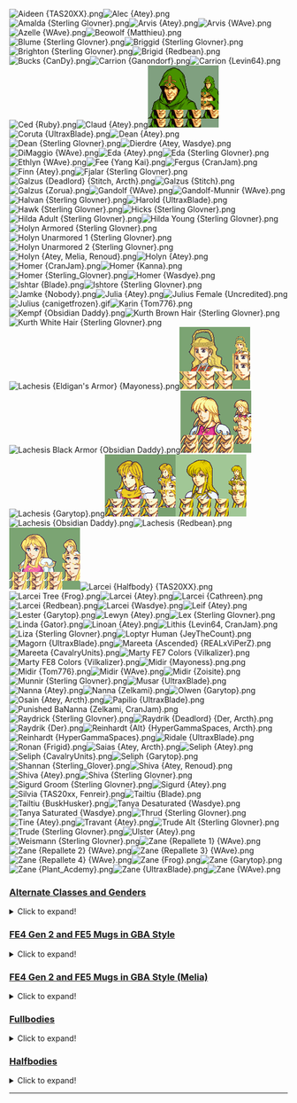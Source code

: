 ![Aideen {TAS20XX}.png](https://raw.githubusercontent.com/Klokinator/FE-Repo/main/Portrait%20Repository/FE04-5%20Mugs%20(Genealogy%20of%20the%20Holy%20War,%20Thracia%20776)/Aideen%20%7BTAS20XX%7D.png "Aideen {TAS20XX}.png")![Alec {Atey}.png](https://raw.githubusercontent.com/Klokinator/FE-Repo/main/Portrait%20Repository/FE04-5%20Mugs%20(Genealogy%20of%20the%20Holy%20War,%20Thracia%20776)/Alec%20%7BAtey%7D.png "Alec {Atey}.png")![Amalda {Sterling Glovner}.png](https://raw.githubusercontent.com/Klokinator/FE-Repo/main/Portrait%20Repository/FE04-5%20Mugs%20(Genealogy%20of%20the%20Holy%20War,%20Thracia%20776)/Amalda%20%7BSterling%20Glovner%7D.png "Amalda {Sterling Glovner}.png")![Arvis {Atey}.png](https://raw.githubusercontent.com/Klokinator/FE-Repo/main/Portrait%20Repository/FE04-5%20Mugs%20(Genealogy%20of%20the%20Holy%20War,%20Thracia%20776)/Arvis%20%7BAtey%7D.png "Arvis {Atey}.png")![Arvis {WAve}.png](https://raw.githubusercontent.com/Klokinator/FE-Repo/main/Portrait%20Repository/FE04-5%20Mugs%20(Genealogy%20of%20the%20Holy%20War,%20Thracia%20776)/Arvis%20%7BWAve%7D.png "Arvis {WAve}.png")![Azelle {WAve}.png](https://raw.githubusercontent.com/Klokinator/FE-Repo/main/Portrait%20Repository/FE04-5%20Mugs%20(Genealogy%20of%20the%20Holy%20War,%20Thracia%20776)/Azelle%20%7BWAve%7D.png "Azelle {WAve}.png")![Beowolf {Matthieu}.png](https://raw.githubusercontent.com/Klokinator/FE-Repo/main/Portrait%20Repository/FE04-5%20Mugs%20(Genealogy%20of%20the%20Holy%20War,%20Thracia%20776)/Beowolf%20%7BMatthieu%7D.png "Beowolf {Matthieu}.png")![Blume {Sterling Glovner}.png](https://raw.githubusercontent.com/Klokinator/FE-Repo/main/Portrait%20Repository/FE04-5%20Mugs%20(Genealogy%20of%20the%20Holy%20War,%20Thracia%20776)/Blume%20%7BSterling%20Glovner%7D.png "Blume {Sterling Glovner}.png")![Briggid {Sterling Glovner}.png](https://raw.githubusercontent.com/Klokinator/FE-Repo/main/Portrait%20Repository/FE04-5%20Mugs%20(Genealogy%20of%20the%20Holy%20War,%20Thracia%20776)/Briggid%20%7BSterling%20Glovner%7D.png "Briggid {Sterling Glovner}.png")![Brighton {Sterling Glovner}.png](https://raw.githubusercontent.com/Klokinator/FE-Repo/main/Portrait%20Repository/FE04-5%20Mugs%20(Genealogy%20of%20the%20Holy%20War,%20Thracia%20776)/Brighton%20%7BSterling%20Glovner%7D.png "Brighton {Sterling Glovner}.png")![Brigid {Redbean}.png](https://raw.githubusercontent.com/Klokinator/FE-Repo/main/Portrait%20Repository/FE04-5%20Mugs%20(Genealogy%20of%20the%20Holy%20War,%20Thracia%20776)/Brigid%20%7BRedbean%7D.png "Brigid {Redbean}.png")![Bucks {CanDy}.png](https://raw.githubusercontent.com/Klokinator/FE-Repo/main/Portrait%20Repository/FE04-5%20Mugs%20(Genealogy%20of%20the%20Holy%20War,%20Thracia%20776)/Bucks%20%7BCanDy%7D.png "Bucks {CanDy}.png")![Carrion {Ganondorf}.png](https://raw.githubusercontent.com/Klokinator/FE-Repo/main/Portrait%20Repository/FE04-5%20Mugs%20(Genealogy%20of%20the%20Holy%20War,%20Thracia%20776)/Carrion%20%7BGanondorf%7D.png "Carrion {Ganondorf}.png")![Carrion {Levin64}.png](https://raw.githubusercontent.com/Klokinator/FE-Repo/main/Portrait%20Repository/FE04-5%20Mugs%20(Genealogy%20of%20the%20Holy%20War,%20Thracia%20776)/Carrion%20%7BLevin64%7D.png "Carrion {Levin64}.png")![Ced {Ruby}.png](https://raw.githubusercontent.com/Klokinator/FE-Repo/main/Portrait%20Repository/FE04-5%20Mugs%20(Genealogy%20of%20the%20Holy%20War,%20Thracia%20776)/Ced%20%7BRuby%7D.png "Ced {Ruby}.png")![Claud {Atey}.png](https://raw.githubusercontent.com/Klokinator/FE-Repo/main/Portrait%20Repository/FE04-5%20Mugs%20(Genealogy%20of%20the%20Holy%20War,%20Thracia%20776)/Claud%20%7BAtey%7D.png "Claud {Atey}.png")![Codda {Norikins}.png](https://raw.githubusercontent.com/Klokinator/FE-Repo/main/Portrait%20Repository/FE04-5%20Mugs%20(Genealogy%20of%20the%20Holy%20War,%20Thracia%20776)/Codda%20%7BNorikins%7D.png "Codda {Norikins}.png")![Coruta {UltraxBlade}.png](https://raw.githubusercontent.com/Klokinator/FE-Repo/main/Portrait%20Repository/FE04-5%20Mugs%20(Genealogy%20of%20the%20Holy%20War,%20Thracia%20776)/Coruta%20%7BUltraxBlade%7D.png "Coruta {UltraxBlade}.png")![Dean {Atey}.png](https://raw.githubusercontent.com/Klokinator/FE-Repo/main/Portrait%20Repository/FE04-5%20Mugs%20(Genealogy%20of%20the%20Holy%20War,%20Thracia%20776)/Dean%20%7BAtey%7D.png "Dean {Atey}.png")![Dean {Sterling Glovner}.png](https://raw.githubusercontent.com/Klokinator/FE-Repo/main/Portrait%20Repository/FE04-5%20Mugs%20(Genealogy%20of%20the%20Holy%20War,%20Thracia%20776)/Dean%20%7BSterling%20Glovner%7D.png "Dean {Sterling Glovner}.png")![Dierdre {Atey, Wasdye}.png](https://raw.githubusercontent.com/Klokinator/FE-Repo/main/Portrait%20Repository/FE04-5%20Mugs%20(Genealogy%20of%20the%20Holy%20War,%20Thracia%20776)/Dierdre%20%7BAtey,%20Wasdye%7D.png "Dierdre {Atey, Wasdye}.png")![DiMaggio {WAve}.png](https://raw.githubusercontent.com/Klokinator/FE-Repo/main/Portrait%20Repository/FE04-5%20Mugs%20(Genealogy%20of%20the%20Holy%20War,%20Thracia%20776)/DiMaggio%20%7BWAve%7D.png "DiMaggio {WAve}.png")![Eda {Atey}.png](https://raw.githubusercontent.com/Klokinator/FE-Repo/main/Portrait%20Repository/FE04-5%20Mugs%20(Genealogy%20of%20the%20Holy%20War,%20Thracia%20776)/Eda%20%7BAtey%7D.png "Eda {Atey}.png")![Eda {Sterling Glovner}.png](https://raw.githubusercontent.com/Klokinator/FE-Repo/main/Portrait%20Repository/FE04-5%20Mugs%20(Genealogy%20of%20the%20Holy%20War,%20Thracia%20776)/Eda%20%7BSterling%20Glovner%7D.png "Eda {Sterling Glovner}.png")![Ethlyn {WAve}.png](https://raw.githubusercontent.com/Klokinator/FE-Repo/main/Portrait%20Repository/FE04-5%20Mugs%20(Genealogy%20of%20the%20Holy%20War,%20Thracia%20776)/Ethlyn%20%7BWAve%7D.png "Ethlyn {WAve}.png")![Fee {Yang Kai}.png](https://raw.githubusercontent.com/Klokinator/FE-Repo/main/Portrait%20Repository/FE04-5%20Mugs%20(Genealogy%20of%20the%20Holy%20War,%20Thracia%20776)/Fee%20%7BYang%20Kai%7D.png "Fee {Yang Kai}.png")![Fergus {CranJam}.png](https://raw.githubusercontent.com/Klokinator/FE-Repo/main/Portrait%20Repository/FE04-5%20Mugs%20(Genealogy%20of%20the%20Holy%20War,%20Thracia%20776)/Fergus%20%7BCranJam%7D.png "Fergus {CranJam}.png")![Finn {Atey}.png](https://raw.githubusercontent.com/Klokinator/FE-Repo/main/Portrait%20Repository/FE04-5%20Mugs%20(Genealogy%20of%20the%20Holy%20War,%20Thracia%20776)/Finn%20%7BAtey%7D.png "Finn {Atey}.png")![Fjalar {Sterling Glovner}.png](https://raw.githubusercontent.com/Klokinator/FE-Repo/main/Portrait%20Repository/FE04-5%20Mugs%20(Genealogy%20of%20the%20Holy%20War,%20Thracia%20776)/Fjalar%20%7BSterling%20Glovner%7D.png "Fjalar {Sterling Glovner}.png")![Galzus {Deadlord} {Stitch, Arcth}.png](https://raw.githubusercontent.com/Klokinator/FE-Repo/main/Portrait%20Repository/FE04-5%20Mugs%20(Genealogy%20of%20the%20Holy%20War,%20Thracia%20776)/Galzus%20(Deadlord)%20%7BStitch,%20Arcth%7D.png "Galzus {Deadlord} {Stitch, Arcth}.png")![Galzus {Stitch}.png](https://raw.githubusercontent.com/Klokinator/FE-Repo/main/Portrait%20Repository/FE04-5%20Mugs%20(Genealogy%20of%20the%20Holy%20War,%20Thracia%20776)/Galzus%20%7BStitch%7D.png "Galzus {Stitch}.png")![Galzus {Zorua}.png](https://raw.githubusercontent.com/Klokinator/FE-Repo/main/Portrait%20Repository/FE04-5%20Mugs%20(Genealogy%20of%20the%20Holy%20War,%20Thracia%20776)/Galzus%20%7BZorua%7D.png "Galzus {Zorua}.png")![Gandolf {WAve}.png](https://raw.githubusercontent.com/Klokinator/FE-Repo/main/Portrait%20Repository/FE04-5%20Mugs%20(Genealogy%20of%20the%20Holy%20War,%20Thracia%20776)/Gandolf%20%7BWAve%7D.png "Gandolf {WAve}.png")![Gandolf-Munnir {WAve}.png](https://raw.githubusercontent.com/Klokinator/FE-Repo/main/Portrait%20Repository/FE04-5%20Mugs%20(Genealogy%20of%20the%20Holy%20War,%20Thracia%20776)/Gandolf-Munnir%20%7BWAve%7D.png "Gandolf-Munnir {WAve}.png")![Halvan {Sterling Glovner}.png](https://raw.githubusercontent.com/Klokinator/FE-Repo/main/Portrait%20Repository/FE04-5%20Mugs%20(Genealogy%20of%20the%20Holy%20War,%20Thracia%20776)/Halvan%20%7BSterling%20Glovner%7D.png "Halvan {Sterling Glovner}.png")![Harold {UltraxBlade}.png](https://raw.githubusercontent.com/Klokinator/FE-Repo/main/Portrait%20Repository/FE04-5%20Mugs%20(Genealogy%20of%20the%20Holy%20War,%20Thracia%20776)/Harold%20%7BUltraxBlade%7D.png "Harold {UltraxBlade}.png")![Hawk {Sterling Glovner}.png](https://raw.githubusercontent.com/Klokinator/FE-Repo/main/Portrait%20Repository/FE04-5%20Mugs%20(Genealogy%20of%20the%20Holy%20War,%20Thracia%20776)/Hawk%20%7BSterling%20Glovner%7D.png "Hawk {Sterling Glovner}.png")![Hicks {Sterling Glovner}.png](https://raw.githubusercontent.com/Klokinator/FE-Repo/main/Portrait%20Repository/FE04-5%20Mugs%20(Genealogy%20of%20the%20Holy%20War,%20Thracia%20776)/Hicks%20%7BSterling%20Glovner%7D.png "Hicks {Sterling Glovner}.png")![Hilda Adult {Sterling Glovner}.png](https://raw.githubusercontent.com/Klokinator/FE-Repo/main/Portrait%20Repository/FE04-5%20Mugs%20(Genealogy%20of%20the%20Holy%20War,%20Thracia%20776)/Hilda%20Adult%20%7BSterling%20Glovner%7D.png "Hilda Adult {Sterling Glovner}.png")![Hilda Young {Sterling Glovner}.png](https://raw.githubusercontent.com/Klokinator/FE-Repo/main/Portrait%20Repository/FE04-5%20Mugs%20(Genealogy%20of%20the%20Holy%20War,%20Thracia%20776)/Hilda%20Young%20%7BSterling%20Glovner%7D.png "Hilda Young {Sterling Glovner}.png")![Holyn Armored {Sterling Glovner}.png](https://raw.githubusercontent.com/Klokinator/FE-Repo/main/Portrait%20Repository/FE04-5%20Mugs%20(Genealogy%20of%20the%20Holy%20War,%20Thracia%20776)/Holyn%20Armored%20%7BSterling%20Glovner%7D.png "Holyn Armored {Sterling Glovner}.png")![Holyn Unarmored 1 {Sterling Glovner}.png](https://raw.githubusercontent.com/Klokinator/FE-Repo/main/Portrait%20Repository/FE04-5%20Mugs%20(Genealogy%20of%20the%20Holy%20War,%20Thracia%20776)/Holyn%20Unarmored%201%20%7BSterling%20Glovner%7D.png "Holyn Unarmored 1 {Sterling Glovner}.png")![Holyn Unarmored 2 {Sterling Glovner}.png](https://raw.githubusercontent.com/Klokinator/FE-Repo/main/Portrait%20Repository/FE04-5%20Mugs%20(Genealogy%20of%20the%20Holy%20War,%20Thracia%20776)/Holyn%20Unarmored%202%20%7BSterling%20Glovner%7D.png "Holyn Unarmored 2 {Sterling Glovner}.png")![Holyn {Atey, Melia, Renoud}.png](https://raw.githubusercontent.com/Klokinator/FE-Repo/main/Portrait%20Repository/FE04-5%20Mugs%20(Genealogy%20of%20the%20Holy%20War,%20Thracia%20776)/Holyn%20%7BAtey,%20Melia,%20Renoud%7D.png "Holyn {Atey, Melia, Renoud}.png")![Holyn {Atey}.png](https://raw.githubusercontent.com/Klokinator/FE-Repo/main/Portrait%20Repository/FE04-5%20Mugs%20(Genealogy%20of%20the%20Holy%20War,%20Thracia%20776)/Holyn%20%7BAtey%7D.png "Holyn {Atey}.png")![Homer {CranJam}.png](https://raw.githubusercontent.com/Klokinator/FE-Repo/main/Portrait%20Repository/FE04-5%20Mugs%20(Genealogy%20of%20the%20Holy%20War,%20Thracia%20776)/Homer%20%7BCranJam%7D.png "Homer {CranJam}.png")![Homer {Kanna}.png](https://raw.githubusercontent.com/Klokinator/FE-Repo/main/Portrait%20Repository/FE04-5%20Mugs%20(Genealogy%20of%20the%20Holy%20War,%20Thracia%20776)/Homer%20%7BKanna%7D.png "Homer {Kanna}.png")![Homer {Sterling_Glovner}.png](https://raw.githubusercontent.com/Klokinator/FE-Repo/main/Portrait%20Repository/FE04-5%20Mugs%20(Genealogy%20of%20the%20Holy%20War,%20Thracia%20776)/Homer%20%7BSterling_Glovner%7D.png "Homer {Sterling_Glovner}.png")![Homer {Wasdye}.png](https://raw.githubusercontent.com/Klokinator/FE-Repo/main/Portrait%20Repository/FE04-5%20Mugs%20(Genealogy%20of%20the%20Holy%20War,%20Thracia%20776)/Homer%20%7BWasdye%7D.png "Homer {Wasdye}.png")![Ishtar {Blade}.png](https://raw.githubusercontent.com/Klokinator/FE-Repo/main/Portrait%20Repository/FE04-5%20Mugs%20(Genealogy%20of%20the%20Holy%20War,%20Thracia%20776)/Ishtar%20%7BBlade%7D.png "Ishtar {Blade}.png")![Ishtore {Sterling Glovner}.png](https://raw.githubusercontent.com/Klokinator/FE-Repo/main/Portrait%20Repository/FE04-5%20Mugs%20(Genealogy%20of%20the%20Holy%20War,%20Thracia%20776)/Ishtore%20%7BSterling%20Glovner%7D.png "Ishtore {Sterling Glovner}.png")![Jamke {Nobody}.png](https://raw.githubusercontent.com/Klokinator/FE-Repo/main/Portrait%20Repository/FE04-5%20Mugs%20(Genealogy%20of%20the%20Holy%20War,%20Thracia%20776)/Jamke%20%7BNobody%7D.png "Jamke {Nobody}.png")![Julia {Atey}.png](https://raw.githubusercontent.com/Klokinator/FE-Repo/main/Portrait%20Repository/FE04-5%20Mugs%20(Genealogy%20of%20the%20Holy%20War,%20Thracia%20776)/Julia%20%7BAtey%7D.png "Julia {Atey}.png")![Julius Female {Uncredited}.png](https://raw.githubusercontent.com/Klokinator/FE-Repo/main/Portrait%20Repository/FE04-5%20Mugs%20(Genealogy%20of%20the%20Holy%20War,%20Thracia%20776)/Julius%20Female%20%7BUncredited%7D.png "Julius Female {Uncredited}.png")![Julius {canigetfrozen}.gif](https://raw.githubusercontent.com/Klokinator/FE-Repo/main/Portrait%20Repository/FE04-5%20Mugs%20(Genealogy%20of%20the%20Holy%20War,%20Thracia%20776)/Julius%20%7Bcanigetfrozen%7D.gif "Julius {canigetfrozen}.gif")![Karin {Tom776}.png](https://raw.githubusercontent.com/Klokinator/FE-Repo/main/Portrait%20Repository/FE04-5%20Mugs%20(Genealogy%20of%20the%20Holy%20War,%20Thracia%20776)/Karin%20%7BTom776%7D.png "Karin {Tom776}.png")![Kempf {Obsidian Daddy}.png](https://raw.githubusercontent.com/Klokinator/FE-Repo/main/Portrait%20Repository/FE04-5%20Mugs%20(Genealogy%20of%20the%20Holy%20War,%20Thracia%20776)/Kempf%20%7BObsidian%20Daddy%7D.png "Kempf {Obsidian Daddy}.png")![Kurth Brown Hair {Sterling Glovner}.png](https://raw.githubusercontent.com/Klokinator/FE-Repo/main/Portrait%20Repository/FE04-5%20Mugs%20(Genealogy%20of%20the%20Holy%20War,%20Thracia%20776)/Kurth%20Brown%20Hair%20%7BSterling%20Glovner%7D.png "Kurth Brown Hair {Sterling Glovner}.png")![Kurth White Hair {Sterling Glovner}.png](https://raw.githubusercontent.com/Klokinator/FE-Repo/main/Portrait%20Repository/FE04-5%20Mugs%20(Genealogy%20of%20the%20Holy%20War,%20Thracia%20776)/Kurth%20White%20Hair%20%7BSterling%20Glovner%7D.png "Kurth White Hair {Sterling Glovner}.png")![Lachesis {Eldigan's Armor} {Mayoness}.png](https://raw.githubusercontent.com/Klokinator/FE-Repo/main/Portrait%20Repository/FE04-5%20Mugs%20(Genealogy%20of%20the%20Holy%20War,%20Thracia%20776)/Lachesis%20(Eldigan's%20Armor)%20%7BMayoness%7D.png "Lachesis {Eldigan's Armor} {Mayoness}.png")![Lachesis {fancy hair} {Frodo1990}.png](https://raw.githubusercontent.com/Klokinator/FE-Repo/main/Portrait%20Repository/FE04-5%20Mugs%20(Genealogy%20of%20the%20Holy%20War,%20Thracia%20776)/Lachesis%20(fancy%20hair)%20%7BFrodo1990%7D.png "Lachesis {fancy hair} {Frodo1990}.png")![Lachesis Black Armor {Obsidian Daddy}.png](https://raw.githubusercontent.com/Klokinator/FE-Repo/main/Portrait%20Repository/FE04-5%20Mugs%20(Genealogy%20of%20the%20Holy%20War,%20Thracia%20776)/Lachesis%20Black%20Armor%20%7BObsidian%20Daddy%7D.png "Lachesis Black Armor {Obsidian Daddy}.png")![Lachesis {CavalryUnits}.png](https://raw.githubusercontent.com/Klokinator/FE-Repo/main/Portrait%20Repository/FE04-5%20Mugs%20(Genealogy%20of%20the%20Holy%20War,%20Thracia%20776)/Lachesis%20%7BCavalryUnits%7D.png "Lachesis {CavalryUnits}.png")![Lachesis {Garytop}.png](https://raw.githubusercontent.com/Klokinator/FE-Repo/main/Portrait%20Repository/FE04-5%20Mugs%20(Genealogy%20of%20the%20Holy%20War,%20Thracia%20776)/Lachesis%20%7BGarytop%7D.png "Lachesis {Garytop}.png")![Lachesis {Markex133}.png](https://raw.githubusercontent.com/Klokinator/FE-Repo/main/Portrait%20Repository/FE04-5%20Mugs%20(Genealogy%20of%20the%20Holy%20War,%20Thracia%20776)/Lachesis%20%7BMarkex133%7D.png "Lachesis {Markex133}.png")![Lachesis {Mayoness}.png](https://raw.githubusercontent.com/Klokinator/FE-Repo/main/Portrait%20Repository/FE04-5%20Mugs%20(Genealogy%20of%20the%20Holy%20War,%20Thracia%20776)/Lachesis%20%7BMayoness%7D.png "Lachesis {Mayoness}.png")![Lachesis {Obsidian Daddy}.png](https://raw.githubusercontent.com/Klokinator/FE-Repo/main/Portrait%20Repository/FE04-5%20Mugs%20(Genealogy%20of%20the%20Holy%20War,%20Thracia%20776)/Lachesis%20%7BObsidian%20Daddy%7D.png "Lachesis {Obsidian Daddy}.png")![Lachesis {Redbean}.png](https://raw.githubusercontent.com/Klokinator/FE-Repo/main/Portrait%20Repository/FE04-5%20Mugs%20(Genealogy%20of%20the%20Holy%20War,%20Thracia%20776)/Lachesis%20%7BRedbean%7D.png "Lachesis {Redbean}.png")![Lachesis {TAS20XX}.png](https://raw.githubusercontent.com/Klokinator/FE-Repo/main/Portrait%20Repository/FE04-5%20Mugs%20(Genealogy%20of%20the%20Holy%20War,%20Thracia%20776)/Lachesis%20%7BTAS20XX%7D.png "Lachesis {TAS20XX}.png")![Larcei {Halfbody} {TAS20XX}.png](https://raw.githubusercontent.com/Klokinator/FE-Repo/main/Portrait%20Repository/FE04-5%20Mugs%20(Genealogy%20of%20the%20Holy%20War,%20Thracia%20776)/Larcei%20(Halfbody)%20%7BTAS20XX%7D.png "Larcei {Halfbody} {TAS20XX}.png")![Larcei Tree {Frog}.png](https://raw.githubusercontent.com/Klokinator/FE-Repo/main/Portrait%20Repository/FE04-5%20Mugs%20(Genealogy%20of%20the%20Holy%20War,%20Thracia%20776)/Larcei%20Tree%20%7BFrog%7D.png "Larcei Tree {Frog}.png")![Larcei {Atey}.png](https://raw.githubusercontent.com/Klokinator/FE-Repo/main/Portrait%20Repository/FE04-5%20Mugs%20(Genealogy%20of%20the%20Holy%20War,%20Thracia%20776)/Larcei%20%7BAtey%7D.png "Larcei {Atey}.png")![Larcei {Cathreen}.png](https://raw.githubusercontent.com/Klokinator/FE-Repo/main/Portrait%20Repository/FE04-5%20Mugs%20(Genealogy%20of%20the%20Holy%20War,%20Thracia%20776)/Larcei%20%7BCathreen%7D.png "Larcei {Cathreen}.png")![Larcei {Redbean}.png](https://raw.githubusercontent.com/Klokinator/FE-Repo/main/Portrait%20Repository/FE04-5%20Mugs%20(Genealogy%20of%20the%20Holy%20War,%20Thracia%20776)/Larcei%20%7BRedbean%7D.png "Larcei {Redbean}.png")![Larcei {Wasdye}.png](https://raw.githubusercontent.com/Klokinator/FE-Repo/main/Portrait%20Repository/FE04-5%20Mugs%20(Genealogy%20of%20the%20Holy%20War,%20Thracia%20776)/Larcei%20%7BWasdye%7D.png "Larcei {Wasdye}.png")![Leif {Atey}.png](https://raw.githubusercontent.com/Klokinator/FE-Repo/main/Portrait%20Repository/FE04-5%20Mugs%20(Genealogy%20of%20the%20Holy%20War,%20Thracia%20776)/Leif%20%7BAtey%7D.png "Leif {Atey}.png")![Lester {Garytop}.png](https://raw.githubusercontent.com/Klokinator/FE-Repo/main/Portrait%20Repository/FE04-5%20Mugs%20(Genealogy%20of%20the%20Holy%20War,%20Thracia%20776)/Lester%20%7BGarytop%7D.png "Lester {Garytop}.png")![Lewyn {Atey}.png](https://raw.githubusercontent.com/Klokinator/FE-Repo/main/Portrait%20Repository/FE04-5%20Mugs%20(Genealogy%20of%20the%20Holy%20War,%20Thracia%20776)/Lewyn%20%7BAtey%7D.png "Lewyn {Atey}.png")![Lex {Sterling Glovner}.png](https://raw.githubusercontent.com/Klokinator/FE-Repo/main/Portrait%20Repository/FE04-5%20Mugs%20(Genealogy%20of%20the%20Holy%20War,%20Thracia%20776)/Lex%20%7BSterling%20Glovner%7D.png "Lex {Sterling Glovner}.png")![Linda {Gator}.png](https://raw.githubusercontent.com/Klokinator/FE-Repo/main/Portrait%20Repository/FE04-5%20Mugs%20(Genealogy%20of%20the%20Holy%20War,%20Thracia%20776)/Linda%20%7BGator%7D.png "Linda {Gator}.png")![Linoan {Atey}.png](https://raw.githubusercontent.com/Klokinator/FE-Repo/main/Portrait%20Repository/FE04-5%20Mugs%20(Genealogy%20of%20the%20Holy%20War,%20Thracia%20776)/Linoan%20%7BAtey%7D.png "Linoan {Atey}.png")![Lithis {Levin64, CranJam}.png](https://raw.githubusercontent.com/Klokinator/FE-Repo/main/Portrait%20Repository/FE04-5%20Mugs%20(Genealogy%20of%20the%20Holy%20War,%20Thracia%20776)/Lithis%20%7BLevin64,%20CranJam%7D.png "Lithis {Levin64, CranJam}.png")![Liza {Sterling Glovner}.png](https://raw.githubusercontent.com/Klokinator/FE-Repo/main/Portrait%20Repository/FE04-5%20Mugs%20(Genealogy%20of%20the%20Holy%20War,%20Thracia%20776)/Liza%20%7BSterling%20Glovner%7D.png "Liza {Sterling Glovner}.png")![Loptyr Human {JeyTheCount}.png](https://raw.githubusercontent.com/Klokinator/FE-Repo/main/Portrait%20Repository/FE04-5%20Mugs%20(Genealogy%20of%20the%20Holy%20War,%20Thracia%20776)/Loptyr%20Human%20%7BJeyTheCount%7D.png "Loptyr Human {JeyTheCount}.png")![Magorn {UltraxBlade}.png](https://raw.githubusercontent.com/Klokinator/FE-Repo/main/Portrait%20Repository/FE04-5%20Mugs%20(Genealogy%20of%20the%20Holy%20War,%20Thracia%20776)/Magorn%20%7BUltraxBlade%7D.png "Magorn {UltraxBlade}.png")![Mareeta {Ascended} {REALxViPerZ}.png](https://raw.githubusercontent.com/Klokinator/FE-Repo/main/Portrait%20Repository/FE04-5%20Mugs%20(Genealogy%20of%20the%20Holy%20War,%20Thracia%20776)/Mareeta%20(Ascended)%20%7BREALxViPerZ%7D.png "Mareeta {Ascended} {REALxViPerZ}.png")![Mareeta {CavalryUnits}.png](https://raw.githubusercontent.com/Klokinator/FE-Repo/main/Portrait%20Repository/FE04-5%20Mugs%20(Genealogy%20of%20the%20Holy%20War,%20Thracia%20776)/Mareeta%20%7BCavalryUnits%7D.png "Mareeta {CavalryUnits}.png")![Marty FE7 Colors {Vilkalizer}.png](https://raw.githubusercontent.com/Klokinator/FE-Repo/main/Portrait%20Repository/FE04-5%20Mugs%20(Genealogy%20of%20the%20Holy%20War,%20Thracia%20776)/Marty%20FE7%20Colors%20%7BVilkalizer%7D.png "Marty FE7 Colors {Vilkalizer}.png")![Marty FE8 Colors {Vilkalizer}.png](https://raw.githubusercontent.com/Klokinator/FE-Repo/main/Portrait%20Repository/FE04-5%20Mugs%20(Genealogy%20of%20the%20Holy%20War,%20Thracia%20776)/Marty%20FE8%20Colors%20%7BVilkalizer%7D.png "Marty FE8 Colors {Vilkalizer}.png")![Midir {Mayoness}.png.png](https://raw.githubusercontent.com/Klokinator/FE-Repo/main/Portrait%20Repository/FE04-5%20Mugs%20(Genealogy%20of%20the%20Holy%20War,%20Thracia%20776)/Midir%20%7BMayoness%7D.png.png "Midir {Mayoness}.png.png")![Midir {Tom776}.png](https://raw.githubusercontent.com/Klokinator/FE-Repo/main/Portrait%20Repository/FE04-5%20Mugs%20(Genealogy%20of%20the%20Holy%20War,%20Thracia%20776)/Midir%20%7BTom776%7D.png "Midir {Tom776}.png")![Midir {WAve}.png](https://raw.githubusercontent.com/Klokinator/FE-Repo/main/Portrait%20Repository/FE04-5%20Mugs%20(Genealogy%20of%20the%20Holy%20War,%20Thracia%20776)/Midir%20%7BWAve%7D.png "Midir {WAve}.png")![Midir {Zoisite}.png](https://raw.githubusercontent.com/Klokinator/FE-Repo/main/Portrait%20Repository/FE04-5%20Mugs%20(Genealogy%20of%20the%20Holy%20War,%20Thracia%20776)/Midir%20%7BZoisite%7D.png "Midir {Zoisite}.png")![Munnir {Sterling Glovner}.png](https://raw.githubusercontent.com/Klokinator/FE-Repo/main/Portrait%20Repository/FE04-5%20Mugs%20(Genealogy%20of%20the%20Holy%20War,%20Thracia%20776)/Munnir%20%7BSterling%20Glovner%7D.png "Munnir {Sterling Glovner}.png")![Musar {UltraxBlade}.png](https://raw.githubusercontent.com/Klokinator/FE-Repo/main/Portrait%20Repository/FE04-5%20Mugs%20(Genealogy%20of%20the%20Holy%20War,%20Thracia%20776)/Musar%20%7BUltraxBlade%7D.png "Musar {UltraxBlade}.png")![Nanna {Atey}.png](https://raw.githubusercontent.com/Klokinator/FE-Repo/main/Portrait%20Repository/FE04-5%20Mugs%20(Genealogy%20of%20the%20Holy%20War,%20Thracia%20776)/Nanna%20%7BAtey%7D.png "Nanna {Atey}.png")![Nanna {Zelkami}.png](https://raw.githubusercontent.com/Klokinator/FE-Repo/main/Portrait%20Repository/FE04-5%20Mugs%20(Genealogy%20of%20the%20Holy%20War,%20Thracia%20776)/Nanna%20%7BZelkami%7D.png "Nanna {Zelkami}.png")![Olwen {Garytop}.png](https://raw.githubusercontent.com/Klokinator/FE-Repo/main/Portrait%20Repository/FE04-5%20Mugs%20(Genealogy%20of%20the%20Holy%20War,%20Thracia%20776)/Olwen%20%7BGarytop%7D.png "Olwen {Garytop}.png")![Osain {Atey, Arcth}.png](https://raw.githubusercontent.com/Klokinator/FE-Repo/main/Portrait%20Repository/FE04-5%20Mugs%20(Genealogy%20of%20the%20Holy%20War,%20Thracia%20776)/Osain%20%7BAtey,%20Arcth%7D.png "Osain {Atey, Arcth}.png")![Papilio {UltraxBlade}.png](https://raw.githubusercontent.com/Klokinator/FE-Repo/main/Portrait%20Repository/FE04-5%20Mugs%20(Genealogy%20of%20the%20Holy%20War,%20Thracia%20776)/Papilio%20%7BUltraxBlade%7D.png "Papilio {UltraxBlade}.png")![Punished BaNanna {Zelkami, CranJam}.png](https://raw.githubusercontent.com/Klokinator/FE-Repo/main/Portrait%20Repository/FE04-5%20Mugs%20(Genealogy%20of%20the%20Holy%20War,%20Thracia%20776)/Punished%20BaNanna%20%7BZelkami,%20CranJam%7D.png "Punished BaNanna {Zelkami, CranJam}.png")![Raydrick {Sterling Glovner}.png](https://raw.githubusercontent.com/Klokinator/FE-Repo/main/Portrait%20Repository/FE04-5%20Mugs%20(Genealogy%20of%20the%20Holy%20War,%20Thracia%20776)/Raydrick%20%7BSterling%20Glovner%7D.png "Raydrick {Sterling Glovner}.png")![Raydrik {Deadlord} {Der, Arcth}.png](https://raw.githubusercontent.com/Klokinator/FE-Repo/main/Portrait%20Repository/FE04-5%20Mugs%20(Genealogy%20of%20the%20Holy%20War,%20Thracia%20776)/Raydrik%20(Deadlord)%20%7BDer,%20Arcth%7D.png "Raydrik {Deadlord} {Der, Arcth}.png")![Raydrik {Der}.png](https://raw.githubusercontent.com/Klokinator/FE-Repo/main/Portrait%20Repository/FE04-5%20Mugs%20(Genealogy%20of%20the%20Holy%20War,%20Thracia%20776)/Raydrik%20%7BDer%7D.png "Raydrik {Der}.png")![Reinhardt {Alt} {HyperGammaSpaces, Arcth}.png](https://raw.githubusercontent.com/Klokinator/FE-Repo/main/Portrait%20Repository/FE04-5%20Mugs%20(Genealogy%20of%20the%20Holy%20War,%20Thracia%20776)/Reinhardt%20(Alt)%20%7BHyperGammaSpaces,%20Arcth%7D.png "Reinhardt {Alt} {HyperGammaSpaces, Arcth}.png")![Reinhardt {HyperGammaSpaces}.png](https://raw.githubusercontent.com/Klokinator/FE-Repo/main/Portrait%20Repository/FE04-5%20Mugs%20(Genealogy%20of%20the%20Holy%20War,%20Thracia%20776)/Reinhardt%20%7BHyperGammaSpaces%7D.png "Reinhardt {HyperGammaSpaces}.png")![Ridale {UltraxBlade}.png](https://raw.githubusercontent.com/Klokinator/FE-Repo/main/Portrait%20Repository/FE04-5%20Mugs%20(Genealogy%20of%20the%20Holy%20War,%20Thracia%20776)/Ridale%20%7BUltraxBlade%7D.png "Ridale {UltraxBlade}.png")![Ronan {Frigid}.png](https://raw.githubusercontent.com/Klokinator/FE-Repo/main/Portrait%20Repository/FE04-5%20Mugs%20(Genealogy%20of%20the%20Holy%20War,%20Thracia%20776)/Ronan%20%7BFrigid%7D.png "Ronan {Frigid}.png")![Saias {Atey, Arcth}.png](https://raw.githubusercontent.com/Klokinator/FE-Repo/main/Portrait%20Repository/FE04-5%20Mugs%20(Genealogy%20of%20the%20Holy%20War,%20Thracia%20776)/Saias%20%7BAtey,%20Arcth%7D.png "Saias {Atey, Arcth}.png")![Seliph {Atey}.png](https://raw.githubusercontent.com/Klokinator/FE-Repo/main/Portrait%20Repository/FE04-5%20Mugs%20(Genealogy%20of%20the%20Holy%20War,%20Thracia%20776)/Seliph%20%7BAtey%7D.png "Seliph {Atey}.png")![Seliph {CavalryUnits}.png](https://raw.githubusercontent.com/Klokinator/FE-Repo/main/Portrait%20Repository/FE04-5%20Mugs%20(Genealogy%20of%20the%20Holy%20War,%20Thracia%20776)/Seliph%20%7BCavalryUnits%7D.png "Seliph {CavalryUnits}.png")![Seliph {Garytop}.png](https://raw.githubusercontent.com/Klokinator/FE-Repo/main/Portrait%20Repository/FE04-5%20Mugs%20(Genealogy%20of%20the%20Holy%20War,%20Thracia%20776)/Seliph%20%7BGarytop%7D.png "Seliph {Garytop}.png")![Shannan {Sterling_Glover}.png](https://raw.githubusercontent.com/Klokinator/FE-Repo/main/Portrait%20Repository/FE04-5%20Mugs%20(Genealogy%20of%20the%20Holy%20War,%20Thracia%20776)/Shannan%20%7BSterling_Glover%7D.png "Shannan {Sterling_Glover}.png")![Shiva {Atey, Renoud}.png](https://raw.githubusercontent.com/Klokinator/FE-Repo/main/Portrait%20Repository/FE04-5%20Mugs%20(Genealogy%20of%20the%20Holy%20War,%20Thracia%20776)/Shiva%20%7BAtey,%20Renoud%7D.png "Shiva {Atey, Renoud}.png")![Shiva {Atey}.png](https://raw.githubusercontent.com/Klokinator/FE-Repo/main/Portrait%20Repository/FE04-5%20Mugs%20(Genealogy%20of%20the%20Holy%20War,%20Thracia%20776)/Shiva%20%7BAtey%7D.png "Shiva {Atey}.png")![Shiva {Sterling Glovner}.png](https://raw.githubusercontent.com/Klokinator/FE-Repo/main/Portrait%20Repository/FE04-5%20Mugs%20(Genealogy%20of%20the%20Holy%20War,%20Thracia%20776)/Shiva%20%7BSterling%20Glovner%7D.png "Shiva {Sterling Glovner}.png")![Sigurd Groom {Sterling Glovner}.png](https://raw.githubusercontent.com/Klokinator/FE-Repo/main/Portrait%20Repository/FE04-5%20Mugs%20(Genealogy%20of%20the%20Holy%20War,%20Thracia%20776)/Sigurd%20Groom%20%7BSterling%20Glovner%7D.png "Sigurd Groom {Sterling Glovner}.png")![Sigurd {Atey}.png](https://raw.githubusercontent.com/Klokinator/FE-Repo/main/Portrait%20Repository/FE04-5%20Mugs%20(Genealogy%20of%20the%20Holy%20War,%20Thracia%20776)/Sigurd%20%7BAtey%7D.png "Sigurd {Atey}.png")![Silvia {TAS20xx, Fenreir}.png](https://raw.githubusercontent.com/Klokinator/FE-Repo/main/Portrait%20Repository/FE04-5%20Mugs%20(Genealogy%20of%20the%20Holy%20War,%20Thracia%20776)/Silvia%20%7BTAS20xx,%20Fenreir%7D.png "Silvia {TAS20xx, Fenreir}.png")![Tailtiu {Blade}.png](https://raw.githubusercontent.com/Klokinator/FE-Repo/main/Portrait%20Repository/FE04-5%20Mugs%20(Genealogy%20of%20the%20Holy%20War,%20Thracia%20776)/Tailtiu%20%7BBlade%7D.png "Tailtiu {Blade}.png")![Tailtiu {BuskHusker}.png](https://raw.githubusercontent.com/Klokinator/FE-Repo/main/Portrait%20Repository/FE04-5%20Mugs%20(Genealogy%20of%20the%20Holy%20War,%20Thracia%20776)/Tailtiu%20%7BBuskHusker%7D.png "Tailtiu {BuskHusker}.png")![Tanya Desaturated {Wasdye}.png](https://raw.githubusercontent.com/Klokinator/FE-Repo/main/Portrait%20Repository/FE04-5%20Mugs%20(Genealogy%20of%20the%20Holy%20War,%20Thracia%20776)/Tanya%20Desaturated%20%7BWasdye%7D.png "Tanya Desaturated {Wasdye}.png")![Tanya Saturated {Wasdye}.png](https://raw.githubusercontent.com/Klokinator/FE-Repo/main/Portrait%20Repository/FE04-5%20Mugs%20(Genealogy%20of%20the%20Holy%20War,%20Thracia%20776)/Tanya%20Saturated%20%7BWasdye%7D.png "Tanya Saturated {Wasdye}.png")![Thrud {Sterling Glovner}.png](https://raw.githubusercontent.com/Klokinator/FE-Repo/main/Portrait%20Repository/FE04-5%20Mugs%20(Genealogy%20of%20the%20Holy%20War,%20Thracia%20776)/Thrud%20%7BSterling%20Glovner%7D.png "Thrud {Sterling Glovner}.png")![Tine {Atey}.png](https://raw.githubusercontent.com/Klokinator/FE-Repo/main/Portrait%20Repository/FE04-5%20Mugs%20(Genealogy%20of%20the%20Holy%20War,%20Thracia%20776)/Tine%20%7BAtey%7D.png "Tine {Atey}.png")![Travant {Atey}.png](https://raw.githubusercontent.com/Klokinator/FE-Repo/main/Portrait%20Repository/FE04-5%20Mugs%20(Genealogy%20of%20the%20Holy%20War,%20Thracia%20776)/Travant%20%7BAtey%7D.png "Travant {Atey}.png")![Trude Alt {Sterling Glovner}.png](https://raw.githubusercontent.com/Klokinator/FE-Repo/main/Portrait%20Repository/FE04-5%20Mugs%20(Genealogy%20of%20the%20Holy%20War,%20Thracia%20776)/Trude%20Alt%20%7BSterling%20Glovner%7D.png "Trude Alt {Sterling Glovner}.png")![Trude {Sterling Glovner}.png](https://raw.githubusercontent.com/Klokinator/FE-Repo/main/Portrait%20Repository/FE04-5%20Mugs%20(Genealogy%20of%20the%20Holy%20War,%20Thracia%20776)/Trude%20%7BSterling%20Glovner%7D.png "Trude {Sterling Glovner}.png")![Ulster {Atey}.png](https://raw.githubusercontent.com/Klokinator/FE-Repo/main/Portrait%20Repository/FE04-5%20Mugs%20(Genealogy%20of%20the%20Holy%20War,%20Thracia%20776)/Ulster%20%7BAtey%7D.png "Ulster {Atey}.png")![Weismann {Sterling Glovner}.png](https://raw.githubusercontent.com/Klokinator/FE-Repo/main/Portrait%20Repository/FE04-5%20Mugs%20(Genealogy%20of%20the%20Holy%20War,%20Thracia%20776)/Weismann%20%7BSterling%20Glovner%7D.png "Weismann {Sterling Glovner}.png")![Zane {Repallete 1} {WAve}.png](https://raw.githubusercontent.com/Klokinator/FE-Repo/main/Portrait%20Repository/FE04-5%20Mugs%20(Genealogy%20of%20the%20Holy%20War,%20Thracia%20776)/Zane%20(Repallete%201)%20%7BWAve%7D.png "Zane {Repallete 1} {WAve}.png")![Zane {Repallete 2} {WAve}.png](https://raw.githubusercontent.com/Klokinator/FE-Repo/main/Portrait%20Repository/FE04-5%20Mugs%20(Genealogy%20of%20the%20Holy%20War,%20Thracia%20776)/Zane%20(Repallete%202)%20%7BWAve%7D.png "Zane {Repallete 2} {WAve}.png")![Zane {Repallete 3} {WAve}.png](https://raw.githubusercontent.com/Klokinator/FE-Repo/main/Portrait%20Repository/FE04-5%20Mugs%20(Genealogy%20of%20the%20Holy%20War,%20Thracia%20776)/Zane%20(Repallete%203)%20%7BWAve%7D.png "Zane {Repallete 3} {WAve}.png")![Zane {Repallete 4} {WAve}.png](https://raw.githubusercontent.com/Klokinator/FE-Repo/main/Portrait%20Repository/FE04-5%20Mugs%20(Genealogy%20of%20the%20Holy%20War,%20Thracia%20776)/Zane%20(Repallete%204)%20%7BWAve%7D.png "Zane {Repallete 4} {WAve}.png")![Zane {Frog}.png](https://raw.githubusercontent.com/Klokinator/FE-Repo/main/Portrait%20Repository/FE04-5%20Mugs%20(Genealogy%20of%20the%20Holy%20War,%20Thracia%20776)/Zane%20%7BFrog%7D.png "Zane {Frog}.png")![Zane {Garytop}.png](https://raw.githubusercontent.com/Klokinator/FE-Repo/main/Portrait%20Repository/FE04-5%20Mugs%20(Genealogy%20of%20the%20Holy%20War,%20Thracia%20776)/Zane%20%7BGarytop%7D.png "Zane {Garytop}.png")![Zane {Plant_Acdemy}.png](https://raw.githubusercontent.com/Klokinator/FE-Repo/main/Portrait%20Repository/FE04-5%20Mugs%20(Genealogy%20of%20the%20Holy%20War,%20Thracia%20776)/Zane%20%7BPlant_Acdemy%7D.png "Zane {Plant_Acdemy}.png")![Zane {UltraxBlade}.png](https://raw.githubusercontent.com/Klokinator/FE-Repo/main/Portrait%20Repository/FE04-5%20Mugs%20(Genealogy%20of%20the%20Holy%20War,%20Thracia%20776)/Zane%20%7BUltraxBlade%7D.png "Zane {UltraxBlade}.png")![Zane {WAve}.png](https://raw.githubusercontent.com/Klokinator/FE-Repo/main/Portrait%20Repository/FE04-5%20Mugs%20(Genealogy%20of%20the%20Holy%20War,%20Thracia%20776)/Zane%20%7BWAve%7D.png "Zane {WAve}.png")

### [Alternate Classes and Genders](Alternate%20Classes%20and%20Genders)

<details><summary>Click to expand!</summary>

![Kagachesis {Frog}.png](https://raw.githubusercontent.com/Klokinator/FE-Repo/main/Portrait%20Repository/FE04-5%20Mugs%20(Genealogy%20of%20the%20Holy%20War,%20Thracia%20776)/Alternate%20Classes%20and%20Genders/Kagachesis%20%7BFrog%7D.png "Kagachesis {Frog}.png")



----



</details>

### [FE4 Gen 2 and FE5 Mugs in GBA Style](FE4%20Gen%202%20and%20FE5%20Mugs%20in%20GBA%20Style)

<details><summary>Click to expand!</summary>

![Altena {Melia}.png](https://raw.githubusercontent.com/Klokinator/FE-Repo/main/Portrait%20Repository/FE04-5%20Mugs%20(Genealogy%20of%20the%20Holy%20War,%20Thracia%20776)/FE4%20Gen%202%20and%20FE5%20Mugs%20in%20GBA%20Style/Altena%20%7BMelia%7D.png "Altena {Melia}.png")![Ares {1} {Melia}.png](https://raw.githubusercontent.com/Klokinator/FE-Repo/main/Portrait%20Repository/FE04-5%20Mugs%20(Genealogy%20of%20the%20Holy%20War,%20Thracia%20776)/FE4%20Gen%202%20and%20FE5%20Mugs%20in%20GBA%20Style/Ares%20(1)%20%7BMelia%7D.png "Ares {1} {Melia}.png")![Ares {Old} {Melia}.png](https://raw.githubusercontent.com/Klokinator/FE-Repo/main/Portrait%20Repository/FE04-5%20Mugs%20(Genealogy%20of%20the%20Holy%20War,%20Thracia%20776)/FE4%20Gen%202%20and%20FE5%20Mugs%20in%20GBA%20Style/Ares%20(Old)%20%7BMelia%7D.png "Ares {Old} {Melia}.png")![Arion {Melia}.png](https://raw.githubusercontent.com/Klokinator/FE-Repo/main/Portrait%20Repository/FE04-5%20Mugs%20(Genealogy%20of%20the%20Holy%20War,%20Thracia%20776)/FE4%20Gen%202%20and%20FE5%20Mugs%20in%20GBA%20Style/Arion%20%7BMelia%7D.png "Arion {Melia}.png")![Arthur {Old} {Melia}.png](https://raw.githubusercontent.com/Klokinator/FE-Repo/main/Portrait%20Repository/FE04-5%20Mugs%20(Genealogy%20of%20the%20Holy%20War,%20Thracia%20776)/FE4%20Gen%202%20and%20FE5%20Mugs%20in%20GBA%20Style/Arthur%20(Old)%20%7BMelia%7D.png "Arthur {Old} {Melia}.png")![Arthur {Melia}.png](https://raw.githubusercontent.com/Klokinator/FE-Repo/main/Portrait%20Repository/FE04-5%20Mugs%20(Genealogy%20of%20the%20Holy%20War,%20Thracia%20776)/FE4%20Gen%202%20and%20FE5%20Mugs%20in%20GBA%20Style/Arthur%20%7BMelia%7D.png "Arthur {Melia}.png")![Ced {1} {Melia}.png](https://raw.githubusercontent.com/Klokinator/FE-Repo/main/Portrait%20Repository/FE04-5%20Mugs%20(Genealogy%20of%20the%20Holy%20War,%20Thracia%20776)/FE4%20Gen%202%20and%20FE5%20Mugs%20in%20GBA%20Style/Ced%20(1)%20%7BMelia%7D.png "Ced {1} {Melia}.png")![Ced {Old} {Melia}.png](https://raw.githubusercontent.com/Klokinator/FE-Repo/main/Portrait%20Repository/FE04-5%20Mugs%20(Genealogy%20of%20the%20Holy%20War,%20Thracia%20776)/FE4%20Gen%202%20and%20FE5%20Mugs%20in%20GBA%20Style/Ced%20(Old)%20%7BMelia%7D.png "Ced {Old} {Melia}.png")![Coirpre {Melia}.png](https://raw.githubusercontent.com/Klokinator/FE-Repo/main/Portrait%20Repository/FE04-5%20Mugs%20(Genealogy%20of%20the%20Holy%20War,%20Thracia%20776)/FE4%20Gen%202%20and%20FE5%20Mugs%20in%20GBA%20Style/Coirpre%20%7BMelia%7D.png "Coirpre {Melia}.png")![Creidne {Melia}.png](https://raw.githubusercontent.com/Klokinator/FE-Repo/main/Portrait%20Repository/FE04-5%20Mugs%20(Genealogy%20of%20the%20Holy%20War,%20Thracia%20776)/FE4%20Gen%202%20and%20FE5%20Mugs%20in%20GBA%20Style/Creidne%20%7BMelia%7D.png "Creidne {Melia}.png")![Dalsin {Melia}.png](https://raw.githubusercontent.com/Klokinator/FE-Repo/main/Portrait%20Repository/FE04-5%20Mugs%20(Genealogy%20of%20the%20Holy%20War,%20Thracia%20776)/FE4%20Gen%202%20and%20FE5%20Mugs%20in%20GBA%20Style/Dalsin%20%7BMelia%7D.png "Dalsin {Melia}.png")![Dalvan {Melia}.png](https://raw.githubusercontent.com/Klokinator/FE-Repo/main/Portrait%20Repository/FE04-5%20Mugs%20(Genealogy%20of%20the%20Holy%20War,%20Thracia%20776)/FE4%20Gen%202%20and%20FE5%20Mugs%20in%20GBA%20Style/Dalvan%20%7BMelia%7D.png "Dalvan {Melia}.png")![Danann {Melia}.png](https://raw.githubusercontent.com/Klokinator/FE-Repo/main/Portrait%20Repository/FE04-5%20Mugs%20(Genealogy%20of%20the%20Holy%20War,%20Thracia%20776)/FE4%20Gen%202%20and%20FE5%20Mugs%20in%20GBA%20Style/Danann%20%7BMelia%7D.png "Danann {Melia}.png")![Diarmuid {Old} {Melia}.png](https://raw.githubusercontent.com/Klokinator/FE-Repo/main/Portrait%20Repository/FE04-5%20Mugs%20(Genealogy%20of%20the%20Holy%20War,%20Thracia%20776)/FE4%20Gen%202%20and%20FE5%20Mugs%20in%20GBA%20Style/Diarmuid%20(Old)%20%7BMelia%7D.png "Diarmuid {Old} {Melia}.png")![Diarmund {Melia}.png](https://raw.githubusercontent.com/Klokinator/FE-Repo/main/Portrait%20Repository/FE04-5%20Mugs%20(Genealogy%20of%20the%20Holy%20War,%20Thracia%20776)/FE4%20Gen%202%20and%20FE5%20Mugs%20in%20GBA%20Style/Diarmund%20%7BMelia%7D.png "Diarmund {Melia}.png")![Eyvel {Deadlord} {Alt by Arcth}.png](https://raw.githubusercontent.com/Klokinator/FE-Repo/main/Portrait%20Repository/FE04-5%20Mugs%20(Genealogy%20of%20the%20Holy%20War,%20Thracia%20776)/FE4%20Gen%202%20and%20FE5%20Mugs%20in%20GBA%20Style/Eyvel%20(Deadlord)%20%7BAlt%20by%20Arcth%7D.png "Eyvel {Deadlord} {Alt by Arcth}.png")![Eyvel {Melia}.png](https://raw.githubusercontent.com/Klokinator/FE-Repo/main/Portrait%20Repository/FE04-5%20Mugs%20(Genealogy%20of%20the%20Holy%20War,%20Thracia%20776)/FE4%20Gen%202%20and%20FE5%20Mugs%20in%20GBA%20Style/Eyvel%20%7BMelia%7D.png "Eyvel {Melia}.png")![Febail {Melia}.png](https://raw.githubusercontent.com/Klokinator/FE-Repo/main/Portrait%20Repository/FE04-5%20Mugs%20(Genealogy%20of%20the%20Holy%20War,%20Thracia%20776)/FE4%20Gen%202%20and%20FE5%20Mugs%20in%20GBA%20Style/Febail%20%7BMelia%7D.png "Febail {Melia}.png")![Fee {Old} {Melia}.png](https://raw.githubusercontent.com/Klokinator/FE-Repo/main/Portrait%20Repository/FE04-5%20Mugs%20(Genealogy%20of%20the%20Holy%20War,%20Thracia%20776)/FE4%20Gen%202%20and%20FE5%20Mugs%20in%20GBA%20Style/Fee%20(Old)%20%7BMelia%7D.png "Fee {Old} {Melia}.png")![Fee {Melia}.png](https://raw.githubusercontent.com/Klokinator/FE-Repo/main/Portrait%20Repository/FE04-5%20Mugs%20(Genealogy%20of%20the%20Holy%20War,%20Thracia%20776)/FE4%20Gen%202%20and%20FE5%20Mugs%20in%20GBA%20Style/Fee%20%7BMelia%7D.png "Fee {Melia}.png")![Finn {1} {Melia}.png](https://raw.githubusercontent.com/Klokinator/FE-Repo/main/Portrait%20Repository/FE04-5%20Mugs%20(Genealogy%20of%20the%20Holy%20War,%20Thracia%20776)/FE4%20Gen%202%20and%20FE5%20Mugs%20in%20GBA%20Style/Finn%20(1)%20%7BMelia%7D.png "Finn {1} {Melia}.png")![Finn {Old} {Melia}.png](https://raw.githubusercontent.com/Klokinator/FE-Repo/main/Portrait%20Repository/FE04-5%20Mugs%20(Genealogy%20of%20the%20Holy%20War,%20Thracia%20776)/FE4%20Gen%202%20and%20FE5%20Mugs%20in%20GBA%20Style/Finn%20(Old)%20%7BMelia%7D.png "Finn {Old} {Melia}.png")![Fred {Melia}.png](https://raw.githubusercontent.com/Klokinator/FE-Repo/main/Portrait%20Repository/FE04-5%20Mugs%20(Genealogy%20of%20the%20Holy%20War,%20Thracia%20776)/FE4%20Gen%202%20and%20FE5%20Mugs%20in%20GBA%20Style/Fred%20%7BMelia%7D.png "Fred {Melia}.png")![Hannibal {Melia}.png](https://raw.githubusercontent.com/Klokinator/FE-Repo/main/Portrait%20Repository/FE04-5%20Mugs%20(Genealogy%20of%20the%20Holy%20War,%20Thracia%20776)/FE4%20Gen%202%20and%20FE5%20Mugs%20in%20GBA%20Style/Hannibal%20%7BMelia%7D.png "Hannibal {Melia}.png")![Iuchar {1} {Melia}.png](https://raw.githubusercontent.com/Klokinator/FE-Repo/main/Portrait%20Repository/FE04-5%20Mugs%20(Genealogy%20of%20the%20Holy%20War,%20Thracia%20776)/FE4%20Gen%202%20and%20FE5%20Mugs%20in%20GBA%20Style/Iuchar%20(1)%20%7BMelia%7D.png "Iuchar {1} {Melia}.png")![Iuchar {Melia}.png](https://raw.githubusercontent.com/Klokinator/FE-Repo/main/Portrait%20Repository/FE04-5%20Mugs%20(Genealogy%20of%20the%20Holy%20War,%20Thracia%20776)/FE4%20Gen%202%20and%20FE5%20Mugs%20in%20GBA%20Style/Iuchar%20%7BMelia%7D.png "Iuchar {Melia}.png")![Iucharba {1} {Melia}.png](https://raw.githubusercontent.com/Klokinator/FE-Repo/main/Portrait%20Repository/FE04-5%20Mugs%20(Genealogy%20of%20the%20Holy%20War,%20Thracia%20776)/FE4%20Gen%202%20and%20FE5%20Mugs%20in%20GBA%20Style/Iucharba%20(1)%20%7BMelia%7D.png "Iucharba {1} {Melia}.png")![Iucharba {Melia}.png](https://raw.githubusercontent.com/Klokinator/FE-Repo/main/Portrait%20Repository/FE04-5%20Mugs%20(Genealogy%20of%20the%20Holy%20War,%20Thracia%20776)/FE4%20Gen%202%20and%20FE5%20Mugs%20in%20GBA%20Style/Iucharba%20%7BMelia%7D.png "Iucharba {Melia}.png")![Julia {Melia}.png](https://raw.githubusercontent.com/Klokinator/FE-Repo/main/Portrait%20Repository/FE04-5%20Mugs%20(Genealogy%20of%20the%20Holy%20War,%20Thracia%20776)/FE4%20Gen%202%20and%20FE5%20Mugs%20in%20GBA%20Style/Julia%20%7BMelia%7D.png "Julia {Melia}.png")![Karin {Melia}.png](https://raw.githubusercontent.com/Klokinator/FE-Repo/main/Portrait%20Repository/FE04-5%20Mugs%20(Genealogy%20of%20the%20Holy%20War,%20Thracia%20776)/FE4%20Gen%202%20and%20FE5%20Mugs%20in%20GBA%20Style/Karin%20%7BMelia%7D.png "Karin {Melia}.png")![Lana {Melia}.png](https://raw.githubusercontent.com/Klokinator/FE-Repo/main/Portrait%20Repository/FE04-5%20Mugs%20(Genealogy%20of%20the%20Holy%20War,%20Thracia%20776)/FE4%20Gen%202%20and%20FE5%20Mugs%20in%20GBA%20Style/Lana%20%7BMelia%7D.png "Lana {Melia}.png")![Larcei {1} {Melia}.png](https://raw.githubusercontent.com/Klokinator/FE-Repo/main/Portrait%20Repository/FE04-5%20Mugs%20(Genealogy%20of%20the%20Holy%20War,%20Thracia%20776)/FE4%20Gen%202%20and%20FE5%20Mugs%20in%20GBA%20Style/Larcei%20(1)%20%7BMelia%7D.png "Larcei {1} {Melia}.png")![Larcei {Old} {Melia}.png](https://raw.githubusercontent.com/Klokinator/FE-Repo/main/Portrait%20Repository/FE04-5%20Mugs%20(Genealogy%20of%20the%20Holy%20War,%20Thracia%20776)/FE4%20Gen%202%20and%20FE5%20Mugs%20in%20GBA%20Style/Larcei%20(Old)%20%7BMelia%7D.png "Larcei {Old} {Melia}.png")![Leif {1} {Melia}.png](https://raw.githubusercontent.com/Klokinator/FE-Repo/main/Portrait%20Repository/FE04-5%20Mugs%20(Genealogy%20of%20the%20Holy%20War,%20Thracia%20776)/FE4%20Gen%202%20and%20FE5%20Mugs%20in%20GBA%20Style/Leif%20(1)%20%7BMelia%7D.png "Leif {1} {Melia}.png")![Leif {Old} {Melia}.png](https://raw.githubusercontent.com/Klokinator/FE-Repo/main/Portrait%20Repository/FE04-5%20Mugs%20(Genealogy%20of%20the%20Holy%20War,%20Thracia%20776)/FE4%20Gen%202%20and%20FE5%20Mugs%20in%20GBA%20Style/Leif%20(Old)%20%7BMelia%7D.png "Leif {Old} {Melia}.png")![Lene {1} {Melia}.png](https://raw.githubusercontent.com/Klokinator/FE-Repo/main/Portrait%20Repository/FE04-5%20Mugs%20(Genealogy%20of%20the%20Holy%20War,%20Thracia%20776)/FE4%20Gen%202%20and%20FE5%20Mugs%20in%20GBA%20Style/Lene%20(1)%20%7BMelia%7D.png "Lene {1} {Melia}.png")![Lene {Old} {Melia}.png](https://raw.githubusercontent.com/Klokinator/FE-Repo/main/Portrait%20Repository/FE04-5%20Mugs%20(Genealogy%20of%20the%20Holy%20War,%20Thracia%20776)/FE4%20Gen%202%20and%20FE5%20Mugs%20in%20GBA%20Style/Lene%20(Old)%20%7BMelia%7D.png "Lene {Old} {Melia}.png")![Lester {Melia}.png](https://raw.githubusercontent.com/Klokinator/FE-Repo/main/Portrait%20Repository/FE04-5%20Mugs%20(Genealogy%20of%20the%20Holy%20War,%20Thracia%20776)/FE4%20Gen%202%20and%20FE5%20Mugs%20in%20GBA%20Style/Lester%20%7BMelia%7D.png "Lester {Melia}.png")![Lewyn {Melia}.png](https://raw.githubusercontent.com/Klokinator/FE-Repo/main/Portrait%20Repository/FE04-5%20Mugs%20(Genealogy%20of%20the%20Holy%20War,%20Thracia%20776)/FE4%20Gen%202%20and%20FE5%20Mugs%20in%20GBA%20Style/Lewyn%20%7BMelia%7D.png "Lewyn {Melia}.png")![Lex {Melia}.png](https://raw.githubusercontent.com/Klokinator/FE-Repo/main/Portrait%20Repository/FE04-5%20Mugs%20(Genealogy%20of%20the%20Holy%20War,%20Thracia%20776)/FE4%20Gen%202%20and%20FE5%20Mugs%20in%20GBA%20Style/Lex%20%7BMelia%7D.png "Lex {Melia}.png")![Lifis {Deadlord} {Alt by Arcth}.png](https://raw.githubusercontent.com/Klokinator/FE-Repo/main/Portrait%20Repository/FE04-5%20Mugs%20(Genealogy%20of%20the%20Holy%20War,%20Thracia%20776)/FE4%20Gen%202%20and%20FE5%20Mugs%20in%20GBA%20Style/Lifis%20(Deadlord)%20%7BAlt%20by%20Arcth%7D.png "Lifis {Deadlord} {Alt by Arcth}.png")![Lifis {Melia}.png](https://raw.githubusercontent.com/Klokinator/FE-Repo/main/Portrait%20Repository/FE04-5%20Mugs%20(Genealogy%20of%20the%20Holy%20War,%20Thracia%20776)/FE4%20Gen%202%20and%20FE5%20Mugs%20in%20GBA%20Style/Lifis%20%7BMelia%7D.png "Lifis {Melia}.png")![Manfroy {Melia}.png](https://raw.githubusercontent.com/Klokinator/FE-Repo/main/Portrait%20Repository/FE04-5%20Mugs%20(Genealogy%20of%20the%20Holy%20War,%20Thracia%20776)/FE4%20Gen%202%20and%20FE5%20Mugs%20in%20GBA%20Style/Manfroy%20%7BMelia%7D.png "Manfroy {Melia}.png")![Muirne {Melia}.png](https://raw.githubusercontent.com/Klokinator/FE-Repo/main/Portrait%20Repository/FE04-5%20Mugs%20(Genealogy%20of%20the%20Holy%20War,%20Thracia%20776)/FE4%20Gen%202%20and%20FE5%20Mugs%20in%20GBA%20Style/Muirne%20%7BMelia%7D.png "Muirne {Melia}.png")![Nanna {1} {Melia}.png](https://raw.githubusercontent.com/Klokinator/FE-Repo/main/Portrait%20Repository/FE04-5%20Mugs%20(Genealogy%20of%20the%20Holy%20War,%20Thracia%20776)/FE4%20Gen%202%20and%20FE5%20Mugs%20in%20GBA%20Style/Nanna%20(1)%20%7BMelia%7D.png "Nanna {1} {Melia}.png")![Nanna {Old} {Melia}.png](https://raw.githubusercontent.com/Klokinator/FE-Repo/main/Portrait%20Repository/FE04-5%20Mugs%20(Genealogy%20of%20the%20Holy%20War,%20Thracia%20776)/FE4%20Gen%202%20and%20FE5%20Mugs%20in%20GBA%20Style/Nanna%20(Old)%20%7BMelia%7D.png "Nanna {Old} {Melia}.png")![Oifey {1} {Melia}.png](https://raw.githubusercontent.com/Klokinator/FE-Repo/main/Portrait%20Repository/FE04-5%20Mugs%20(Genealogy%20of%20the%20Holy%20War,%20Thracia%20776)/FE4%20Gen%202%20and%20FE5%20Mugs%20in%20GBA%20Style/Oifey%20(1)%20%7BMelia%7D.png "Oifey {1} {Melia}.png")![Oifey {Old} {Melia}.png](https://raw.githubusercontent.com/Klokinator/FE-Repo/main/Portrait%20Repository/FE04-5%20Mugs%20(Genealogy%20of%20the%20Holy%20War,%20Thracia%20776)/FE4%20Gen%202%20and%20FE5%20Mugs%20in%20GBA%20Style/Oifey%20(Old)%20%7BMelia%7D.png "Oifey {Old} {Melia}.png")![Patty {Melia}.png](https://raw.githubusercontent.com/Klokinator/FE-Repo/main/Portrait%20Repository/FE04-5%20Mugs%20(Genealogy%20of%20the%20Holy%20War,%20Thracia%20776)/FE4%20Gen%202%20and%20FE5%20Mugs%20in%20GBA%20Style/Patty%20%7BMelia%7D.png "Patty {Melia}.png")![Scatach {1} {Melia}.png](https://raw.githubusercontent.com/Klokinator/FE-Repo/main/Portrait%20Repository/FE04-5%20Mugs%20(Genealogy%20of%20the%20Holy%20War,%20Thracia%20776)/FE4%20Gen%202%20and%20FE5%20Mugs%20in%20GBA%20Style/Scatach%20(1)%20%7BMelia%7D.png "Scatach {1} {Melia}.png")![Scatach {Old} {Melia}.png](https://raw.githubusercontent.com/Klokinator/FE-Repo/main/Portrait%20Repository/FE04-5%20Mugs%20(Genealogy%20of%20the%20Holy%20War,%20Thracia%20776)/FE4%20Gen%202%20and%20FE5%20Mugs%20in%20GBA%20Style/Scatach%20(Old)%20%7BMelia%7D.png "Scatach {Old} {Melia}.png")![Seliph {Melia}.png](https://raw.githubusercontent.com/Klokinator/FE-Repo/main/Portrait%20Repository/FE04-5%20Mugs%20(Genealogy%20of%20the%20Holy%20War,%20Thracia%20776)/FE4%20Gen%202%20and%20FE5%20Mugs%20in%20GBA%20Style/Seliph%20%7BMelia%7D.png "Seliph {Melia}.png")![Shannan {Melia}.png](https://raw.githubusercontent.com/Klokinator/FE-Repo/main/Portrait%20Repository/FE04-5%20Mugs%20(Genealogy%20of%20the%20Holy%20War,%20Thracia%20776)/FE4%20Gen%202%20and%20FE5%20Mugs%20in%20GBA%20Style/Shannan%20%7BMelia%7D.png "Shannan {Melia}.png")![Tine {Melia}.png](https://raw.githubusercontent.com/Klokinator/FE-Repo/main/Portrait%20Repository/FE04-5%20Mugs%20(Genealogy%20of%20the%20Holy%20War,%20Thracia%20776)/FE4%20Gen%202%20and%20FE5%20Mugs%20in%20GBA%20Style/Tine%20%7BMelia%7D.png "Tine {Melia}.png")



----



</details>

### [FE4 Gen 2 and FE5 Mugs in GBA Style (Melia)](FE4%20Gen%202%20and%20FE5%20Mugs%20in%20GBA%20Style%20(Melia))

<details><summary>Click to expand!</summary>





----



</details>

### [Fullbodies](Fullbodies)

<details><summary>Click to expand!</summary>

![Lachesis {Black Armour} {Obsidian Daddy}.png](https://raw.githubusercontent.com/Klokinator/FE-Repo/main/Portrait%20Repository/FE04-5%20Mugs%20(Genealogy%20of%20the%20Holy%20War,%20Thracia%20776)/Fullbodies/Lachesis%20(Black%20Armour)%20%7BObsidian%20Daddy%7D.png "Lachesis {Black Armour} {Obsidian Daddy}.png")![Lachesis {Obsidian Daddy}.png](https://raw.githubusercontent.com/Klokinator/FE-Repo/main/Portrait%20Repository/FE04-5%20Mugs%20(Genealogy%20of%20the%20Holy%20War,%20Thracia%20776)/Fullbodies/Lachesis%20%7BObsidian%20Daddy%7D.png "Lachesis {Obsidian Daddy}.png")![Zane {Garytop}.png](https://raw.githubusercontent.com/Klokinator/FE-Repo/main/Portrait%20Repository/FE04-5%20Mugs%20(Genealogy%20of%20the%20Holy%20War,%20Thracia%20776)/Fullbodies/Zane%20%7BGarytop%7D.png "Zane {Garytop}.png")



----



</details>

### [Halfbodies](Halfbodies)

<details><summary>Click to expand!</summary>

![Lachesis {Black Armour} {Obsidian Daddy}.png](https://raw.githubusercontent.com/Klokinator/FE-Repo/main/Portrait%20Repository/FE04-5%20Mugs%20(Genealogy%20of%20the%20Holy%20War,%20Thracia%20776)/Halfbodies/Lachesis%20(Black%20Armour)%20%7BObsidian%20Daddy%7D.png "Lachesis {Black Armour} {Obsidian Daddy}.png")![Lachesis Alt Designs {Obsidian Daddy}.png](https://raw.githubusercontent.com/Klokinator/FE-Repo/main/Portrait%20Repository/FE04-5%20Mugs%20(Genealogy%20of%20the%20Holy%20War,%20Thracia%20776)/Halfbodies/Lachesis%20Alt%20Designs%20%7BObsidian%20Daddy%7D.png "Lachesis Alt Designs {Obsidian Daddy}.png")![Lachesis {Obsidian Daddy}.png](https://raw.githubusercontent.com/Klokinator/FE-Repo/main/Portrait%20Repository/FE04-5%20Mugs%20(Genealogy%20of%20the%20Holy%20War,%20Thracia%20776)/Halfbodies/Lachesis%20%7BObsidian%20Daddy%7D.png "Lachesis {Obsidian Daddy}.png")![Larcei {TAS20XX}.png](https://raw.githubusercontent.com/Klokinator/FE-Repo/main/Portrait%20Repository/FE04-5%20Mugs%20(Genealogy%20of%20the%20Holy%20War,%20Thracia%20776)/Halfbodies/Larcei%20%7BTAS20XX%7D.png "Larcei {TAS20XX}.png")![Lex {Sterling Glovner}.png](https://raw.githubusercontent.com/Klokinator/FE-Repo/main/Portrait%20Repository/FE04-5%20Mugs%20(Genealogy%20of%20the%20Holy%20War,%20Thracia%20776)/Halfbodies/Lex%20%7BSterling%20Glovner%7D.png "Lex {Sterling Glovner}.png")![Tailtiu {BuskHusker}.png](https://raw.githubusercontent.com/Klokinator/FE-Repo/main/Portrait%20Repository/FE04-5%20Mugs%20(Genealogy%20of%20the%20Holy%20War,%20Thracia%20776)/Halfbodies/Tailtiu%20%7BBuskHusker%7D.png "Tailtiu {BuskHusker}.png")



----



</details>



----


